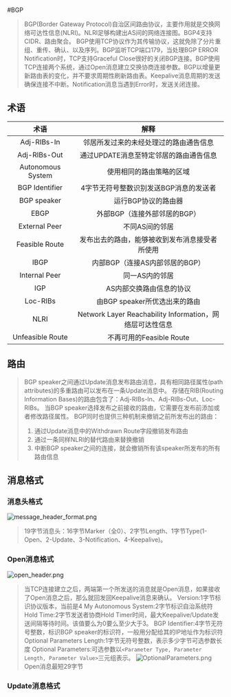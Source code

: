 #BGP
> BGP(Border Gateway Protocol)自治区间路由协议，主要作用就是交换网络可达性信息(NLRI)。NLRI足够构建出AS间的网络连接图。BGP4支持CIDR、路由聚合。
> BGP使用TCP协议作为其传输协议，这就免除了分片重组、重传、确认、以及序列。BGP监听TCP端口179，当处理BGP ERROR Notification时，TCP支持Graceful Close很好的关闭BGP连接。BGP使用TCP连接两个系统，通过Open消息建立交换协商连接参数。BGP以增量更新路由表的变化，并不要求周期性刷新路由表。Keepalive消息周期的发送确保连接不中断。Notification消息当遇到Error时，发送关闭连接。

## 术语
|术语|解释|
|:---------:|:--------------------------------:|
Adj-RIBs-In|邻居所发过来的未经处理过的路由通告信息
Adj-RIBs-Out|通过UPDATE消息至特定邻居的路由通告信息
Autonomous System|使用相同的路由策略的区域
BGP Identifier|4字节无符号整数识别发送BGP消息的发送者
BGP speaker|运行BGP协议的路由器
EBGP|外部BGP（连接外部邻居的BGP）
External Peer|不同AS间的邻居
Feasible Route|发布出去的路由，能够被收到发布消息接受者所使用
IBGP|内部BGP（连接AS内部邻居的BGP）
Internal Peer|同一AS内的邻居
IGP|AS内部交换路由信息的协议
Loc-RIBs|由BGP speaker所优选出来的路由
NLRI|Network Layer Reachability Information，网络层可达性信息
Unfeasible Route|不再可用的Feasible Route

## 路由
> BGP speaker之间通过Update消息发布路由消息，具有相同路径属性(path attributes)的多重路由可以发布在一条Update消息中。
> 存储在RIB(Routing Information Bases)的路由包含了：Adj-RIBs-In、Adj-RIBs-Out、Loc-RIBs。
> 当BGP speaker选择发布之前接收的路由，它需要在发布前添加或者修改路径属性。
> BGP同时也提供三种机制来撤销之前所发布出的路由：
> 1. 通过Update消息中的Withdrawn Route字段撤销发布路由
> 2. 通过一条同样NLRI的替代路由来替换撤销
> 3. 中断BGP speaker之间的连接，就会撤销所有该speaker所发布的所有路由信息

## 消息格式
### 消息头格式
![message_header_format.png](message_header_format.png)
> 19字节消息头：16字节Marker（全0）、2字节Length、1字节Type(1-Open、2-Update、3-Notification、4-Keepalive)。
### Open消息格式
![open_header.png](open_header.png)
> 当TCP连接建立之后，两端第一个所发送的消息就是Open消息，如果接收了Open消息之后，那么就回发回Keepalive消息来确认。
> Version:1字节标识协议版本，当前是4
> My Autonomous System:2字节标识自治系统符
> Hold Time:2字节发送者协商Hold Timer时间，最大Keepalive/Update发送间隔等待时间。该值要么为0要么至少大于3。
> BGP Identifier:4字节无符号整数，标识BGP speaker的标识符，一般用分配给其的IP地址作为标识符
> Optional Parameters Length:1字节无符号整数，表示多少字节可选参数长度
> Optional Parameters:可选参数以`<Parameter Type, Parameter Length, Parameter Value>`三元组表示。
![OptionalParameters.png](OptionalParameters.png)
> Open消息最短29字节

### Update消息格式



